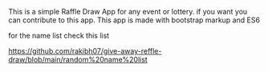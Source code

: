 This is a simple Raffle Draw App for any event or lottery. if you want you can contribute to this app. This app is made with bootstrap markup and ES6



for the name list check this list 

https://github.com/rakibh07/give-away-reffle-draw/blob/main/random%20name%20list
